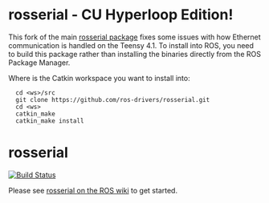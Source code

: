 # rosserial - CU Hyperloop Edition!

This fork of the main [rosserial package](http://wiki.ros.org/rosserial) fixes some issues with how Ethernet communication is handled on the Teensy 4.1. To install into ROS, you need to build this package rather than installing the binaries directly from the ROS Package Manager.

Where <ws> is the Catkin workspace you want to install into:

```
  cd <ws>/src
  git clone https://github.com/ros-drivers/rosserial.git
  cd <ws>
  catkin_make
  catkin_make install
```

# rosserial

[![Build Status](https://travis-ci.org/ros-drivers/rosserial.svg?branch=melodic-devel)](https://travis-ci.org/ros-drivers/rosserial)

Please see [rosserial on the ROS wiki](http://wiki.ros.org/rosserial) to get started.
